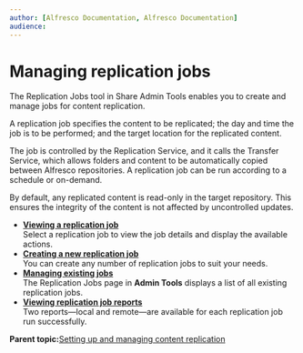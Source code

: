 ```yaml
---
author: [Alfresco Documentation, Alfresco Documentation]
audience: 
---
```


# Managing replication jobs

The Replication Jobs tool in Share Admin Tools enables you to create and manage jobs for content replication.

A replication job specifies the content to be replicated; the day and time the job is to be performed; and the target location for the replicated content.

The job is controlled by the Replication Service, and it calls the Transfer Service, which allows folders and content to be automatically copied between Alfresco repositories. A replication job can be run according to a schedule or on-demand.

By default, any replicated content is read-only in the target repository. This ensures the integrity of the content is not affected by uncontrolled updates.

-   **[Viewing a replication job](../tasks/admintools-replication-view.md)**  
Select a replication job to view the job details and display the available actions.
-   **[Creating a new replication job](../tasks/admintools-replication-create.md)**  
You can create any number of replication jobs to suit your needs.
-   **[Managing existing jobs](../concepts/admintools-replication-manage.md)**  
The Replication Jobs page in **Admin Tools** displays a list of all existing replication jobs.
-   **[Viewing replication job reports](../tasks/admintools-replication-reports.md)**  
Two reports—local and remote—are available for each replication job run successfully.

**Parent topic:**[Setting up and managing content replication](../concepts/admintools-replication-config.md)

